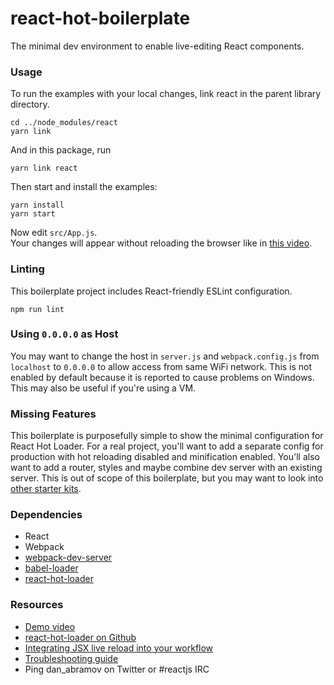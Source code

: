 # react-hot-boilerplate

The minimal dev environment to enable live-editing React components.

### Usage

To run the examples with your local changes, link react in the parent library directory. 
```
cd ../node_modules/react
yarn link
```

And in this package, run 
```
yarn link react
```

Then start and install the examples:

```
yarn install
yarn start
```

Now edit `src/App.js`.  
Your changes will appear without reloading the browser like in [this video](http://vimeo.com/100010922).

### Linting

This boilerplate project includes React-friendly ESLint configuration.

```
npm run lint
```

### Using `0.0.0.0` as Host

You may want to change the host in `server.js` and `webpack.config.js` from `localhost` to `0.0.0.0` to allow access from same WiFi network. This is not enabled by default because it is reported to cause problems on Windows. This may also be useful if you're using a VM.

### Missing Features

This boilerplate is purposefully simple to show the minimal configuration for React Hot Loader. For a real project, you'll want to add a separate config for production with hot reloading disabled and minification enabled. You'll also want to add a router, styles and maybe combine dev server with an existing server. This is out of scope of this boilerplate, but you may want to look into [other starter kits](https://github.com/gaearon/react-hot-loader/blob/master/docs/README.md#starter-kits).

### Dependencies

- React
- Webpack
- [webpack-dev-server](https://github.com/webpack/webpack-dev-server)
- [babel-loader](https://github.com/babel/babel-loader)
- [react-hot-loader](https://github.com/gaearon/react-hot-loader)

### Resources

- [Demo video](http://vimeo.com/100010922)
- [react-hot-loader on Github](https://github.com/gaearon/react-hot-loader)
- [Integrating JSX live reload into your workflow](http://gaearon.github.io/react-hot-loader/getstarted/)
- [Troubleshooting guide](https://github.com/gaearon/react-hot-loader/blob/master/docs/Troubleshooting.md)
- Ping dan_abramov on Twitter or #reactjs IRC
